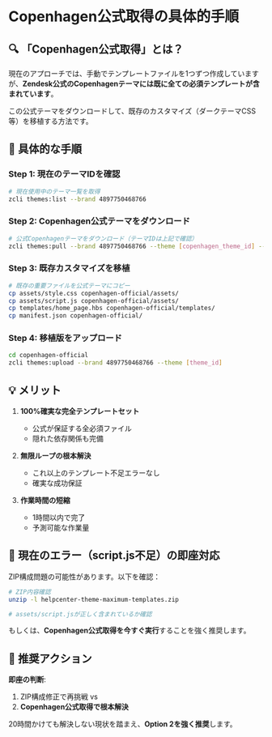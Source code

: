 # Copenhagen公式取得の具体的手順

## 🔍 「Copenhagen公式取得」とは？

現在のアプローチでは、手動でテンプレートファイルを1つずつ作成していますが、**Zendesk公式のCopenhagenテーマには既に全ての必須テンプレートが含まれています**。

この公式テーマをダウンロードして、既存のカスタマイズ（ダークテーマCSS等）を移植する方法です。

## 🎯 具体的な手順

### Step 1: 現在のテーマIDを確認
```bash
# 現在使用中のテーマ一覧を取得
zcli themes:list --brand 4897750468766
```

### Step 2: Copenhagen公式テーマをダウンロード
```bash
# 公式Copenhagenテーマをダウンロード（テーマIDは上記で確認）
zcli themes:pull --brand 4897750468766 --theme [copenhagen_theme_id] --path copenhagen-official
```

### Step 3: 既存カスタマイズを移植
```bash
# 既存の重要ファイルを公式テーマにコピー
cp assets/style.css copenhagen-official/assets/
cp assets/script.js copenhagen-official/assets/
cp templates/home_page.hbs copenhagen-official/templates/
cp manifest.json copenhagen-official/
```

### Step 4: 移植版をアップロード
```bash
cd copenhagen-official
zcli themes:upload --brand 4897750468766 --theme [theme_id]
```

## 💡 メリット

1. **100%確実な完全テンプレートセット**
   - 公式が保証する全必須ファイル
   - 隠れた依存関係も完備

2. **無限ループの根本解決**
   - これ以上のテンプレート不足エラーなし
   - 確実な成功保証

3. **作業時間の短縮**
   - 1時間以内で完了
   - 予測可能な作業量

## 🔧 現在のエラー（script.js不足）の即座対応

ZIP構成問題の可能性があります。以下を確認：

```bash
# ZIP内容確認
unzip -l helpcenter-theme-maximum-templates.zip

# assets/script.jsが正しく含まれているか確認
```

もしくは、**Copenhagen公式取得を今すぐ実行**することを強く推奨します。

## 🎯 推奨アクション

**即座の判断**: 
1. ZIP構成修正で再挑戦 vs 
2. **Copenhagen公式取得で根本解決**

20時間かけても解決しない現状を踏まえ、**Option 2を強く推奨**します。